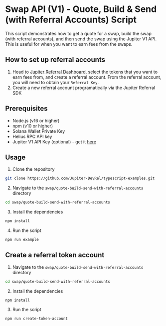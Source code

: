 # Swap API (V1) - Quote, Build & Send (with Referral Accounts) Script

This script demonstrates how to get a quote for a swap, build the swap (with referral accounts), and then send the swap using the Jupiter V1 API. This is useful for when you want to earn fees from the swaps.

## How to set up referral accounts

1. Head to [Jupiter Referral Dashboard](https://referral.jup.ag/dashboard), select the tokens that you want to earn fees from, and create a referral account. From the referral account, you will need to obtain your `Referral Key`.
2. Create a new referral account programatically via the Jupiter Referral SDK

## Prerequisites

- Node.js (v16 or higher)
- npm (v10 or higher)
- Solana Wallet Private Key
- Helius RPC API key
- Jupiter V1 API Key (optional) - get it [here](https://portal.jup.ag/)

## Usage

1. Clone the repository

```bash
git clone https://github.com/Jupiter-DevRel/typescript-examples.git
```

2. Navigate to the `swap/quote-build-send-with-referral-accounts` directory

```bash
cd swap/quote-build-send-with-referral-accounts
```

3. Install the dependencies

```bash
npm install
```

4. Run the script

```bash
npm run example
```

## Create a referral token account

1. Navigate to the `swap/quote-build-send-with-referral-accounts` directory

```bash
cd swap/quote-build-send-with-referral-accounts
```

2. Install the dependencies

```bash
npm install
```

3. Run the script

```bash
npm run create-token-account
```
